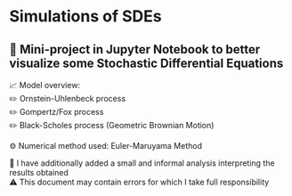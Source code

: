 # Simulations of SDEs

## 📌 Mini-project in Jupyter Notebook to better visualize some Stochastic Differential Equations <br>

📈 Model overview: <br>
  ✏️ Ornstein-Uhlenbeck process <br>
  ✏️ Gompertz/Fox process <br>
  ✏️ Black-Scholes process (Geometric Brownian Motion) <br>

⚙️ Numerical method used: Euler-Maruyama Method 
  
📖 I have additionally added a small and informal analysis interpreting the results obtained <br>
⚠️ This document may contain errors for which I take full responsibility

